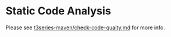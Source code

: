 # Static Code Analysis

Please see [t3series-maven/check-code-quaity.md](https://github.com/zionex/t3series-maven/blob/master/check-code-quaity.md) for more info.
